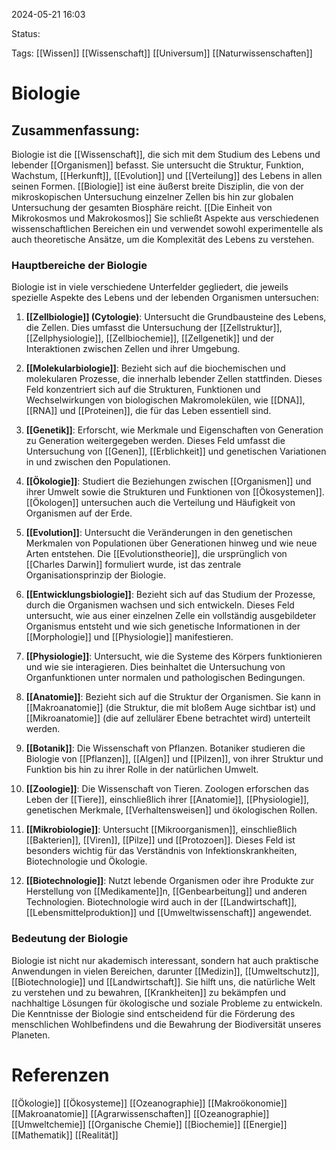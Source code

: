 2024-05-21 16:03

Status:

Tags: [[Wissen]] [[Wissenschaft]] [[Universum]] [[Naturwissenschaften]]

# Biologie

## Zusammenfassung:
Biologie ist die [[Wissenschaft]], die sich mit dem Studium des Lebens und lebender [[Organismen]] befasst. Sie untersucht die Struktur, Funktion, Wachstum, [[Herkunft]], [[Evolution]] und [[Verteilung]] des Lebens in allen seinen Formen. [[Biologie]] ist eine äußerst breite Disziplin, die von der mikroskopischen Untersuchung einzelner Zellen bis hin zur globalen Untersuchung der gesamten Biosphäre reicht. [[Die Einheit von Mikrokosmos und Makrokosmos]] Sie schließt Aspekte aus verschiedenen wissenschaftlichen Bereichen ein und verwendet sowohl experimentelle als auch theoretische Ansätze, um die Komplexität des Lebens zu verstehen.

### Hauptbereiche der Biologie

Biologie ist in viele verschiedene Unterfelder gegliedert, die jeweils spezielle Aspekte des Lebens und der lebenden Organismen untersuchen:

1. **[[Zellbiologie]] (Cytologie)**: Untersucht die Grundbausteine des Lebens, die Zellen. Dies umfasst die Untersuchung der [[Zellstruktur]], [[Zellphysiologie]], [[Zellbiochemie]], [[Zellgenetik]] und der Interaktionen zwischen Zellen und ihrer Umgebung.
    
2. **[[Molekularbiologie]]**: Bezieht sich auf die biochemischen und molekularen Prozesse, die innerhalb lebender Zellen stattfinden. Dieses Feld konzentriert sich auf die Strukturen, Funktionen und Wechselwirkungen von biologischen Makromolekülen, wie [[DNA]], [[RNA]] und [[Proteinen]], die für das Leben essentiell sind.
    
3. **[[Genetik]]**: Erforscht, wie Merkmale und Eigenschaften von Generation zu Generation weitergegeben werden. Dieses Feld umfasst die Untersuchung von [[Genen]], [[Erblichkeit]] und genetischen Variationen in und zwischen den Populationen.
    
4. **[[Ökologie]]**: Studiert die Beziehungen zwischen [[Organismen]] und ihrer Umwelt sowie die Strukturen und Funktionen von [[Ökosystemen]]. [[Ökologen]] untersuchen auch die Verteilung und Häufigkeit von Organismen auf der Erde.
    
5. **[[Evolution]]**: Untersucht die Veränderungen in den genetischen Merkmalen von Populationen über Generationen hinweg und wie neue Arten entstehen. Die [[Evolutionstheorie]], die ursprünglich von [[Charles Darwin]] formuliert wurde, ist das zentrale Organisationsprinzip der Biologie.
    
6. **[[Entwicklungsbiologie]]**: Bezieht sich auf das Studium der Prozesse, durch die Organismen wachsen und sich entwickeln. Dieses Feld untersucht, wie aus einer einzelnen Zelle ein vollständig ausgebildeter Organismus entsteht und wie sich genetische Informationen in der [[Morphologie]] und [[Physiologie]] manifestieren.
    
7. **[[Physiologie]]**: Untersucht, wie die Systeme des Körpers funktionieren und wie sie interagieren. Dies beinhaltet die Untersuchung von Organfunktionen unter normalen und pathologischen Bedingungen.
    
8. **[[Anatomie]]**: Bezieht sich auf die Struktur der Organismen. Sie kann in [[Makroanatomie]] (die Struktur, die mit bloßem Auge sichtbar ist) und [[Mikroanatomie]] (die auf zellulärer Ebene betrachtet wird) unterteilt werden.
    
9. **[[Botanik]]**: Die Wissenschaft von Pflanzen. Botaniker studieren die Biologie von [[Pflanzen]], [[Algen]] und [[Pilzen]], von ihrer Struktur und Funktion bis hin zu ihrer Rolle in der natürlichen Umwelt.
    
10. **[[Zoologie]]**: Die Wissenschaft von Tieren. Zoologen erforschen das Leben der [[Tiere]], einschließlich ihrer [[Anatomie]], [[Physiologie]], genetischen Merkmale, [[Verhaltensweisen]] und ökologischen Rollen.
    
11. **[[Mikrobiologie]]**: Untersucht [[Mikroorganismen]], einschließlich [[Bakterien]], [[Viren]], [[Pilze]] und [[Protozoen]]. Dieses Feld ist besonders wichtig für das Verständnis von Infektionskrankheiten, Biotechnologie und Ökologie.
    
12. **[[Biotechnologie]]**: Nutzt lebende Organismen oder ihre Produkte zur Herstellung von [[Medikamente]]n, [[Genbearbeitung]] und anderen Technologien. Biotechnologie wird auch in der [[Landwirtschaft]], [[Lebensmittelproduktion]] und [[Umweltwissenschaft]] angewendet.

### Bedeutung der Biologie

Biologie ist nicht nur akademisch interessant, sondern hat auch praktische Anwendungen in vielen Bereichen, darunter [[Medizin]], [[Umweltschutz]], [[Biotechnologie]] und [[Landwirtschaft]]. Sie hilft uns, die natürliche Welt zu verstehen und zu bewahren, [[Krankheiten]] zu bekämpfen und nachhaltige Lösungen für ökologische und soziale Probleme zu entwickeln. Die Kenntnisse der Biologie sind entscheidend für die Förderung des menschlichen Wohlbefindens und die Bewahrung der Biodiversität unseres Planeten.

# Referenzen
[[Ökologie]]
[[Ökosysteme]]
[[Ozeanographie]]
[[Makroökonomie]]
[[Makroanatomie]]
[[Agrarwissenschaften]]
[[Ozeanographie]]
[[Umweltchemie]]
[[Organische Chemie]]
[[Biochemie]]
[[Energie]]
[[Mathematik]]
[[Realität]]